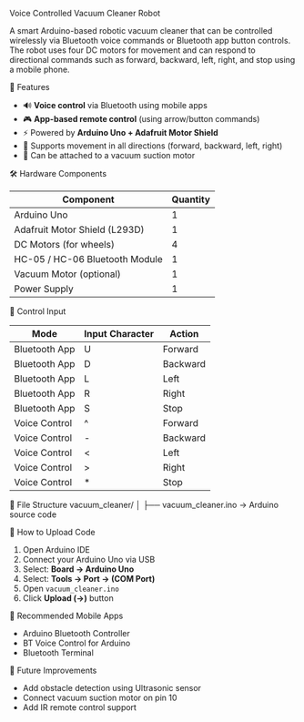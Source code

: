 Voice Controlled Vacuum Cleaner Robot

A smart Arduino-based robotic vacuum cleaner that can be controlled wirelessly via Bluetooth voice commands or Bluetooth app button controls. The robot uses four DC motors for movement and can respond to directional commands such as forward, backward, left, right, and stop using a mobile phone.


🚀 Features

- 🔊 **Voice control** via Bluetooth using mobile apps  
- 🎮 **App-based remote control** (using arrow/button commands)  
- ⚡ Powered by **Arduino Uno + Adafruit Motor Shield**  
- 🔄 Supports movement in all directions (forward, backward, left, right)  
- 🧹 Can be attached to a vacuum suction motor
  

 🛠 Hardware Components

| Component                      | Quantity |
|--------------------------------|----------|
| Arduino Uno                    | 1        |
| Adafruit Motor Shield (L293D)  | 1        |
| DC Motors (for wheels)         | 4        |
| HC-05 / HC-06 Bluetooth Module | 1        |
| Vacuum Motor (optional)        | 1        |
| Power Supply                   | 1        |


📱 Control Input

| Mode           | Input Character | Action     |
|----------------|-----------------|------------|
| Bluetooth App  | U               | Forward    |
| Bluetooth App  | D               | Backward   |
| Bluetooth App  | L               | Left       |
| Bluetooth App  | R               | Right      |
| Bluetooth App  | S               | Stop       |
| Voice Control  | ^               | Forward    |
| Voice Control  | -               | Backward   |
| Voice Control  | <               | Left       |
| Voice Control  | >               | Right      |
| Voice Control  | *               | Stop       |


📂 File Structure
vacuum_cleaner/
│
├── vacuum_cleaner.ino → Arduino source code


🔧 How to Upload Code

1. Open Arduino IDE  
2. Connect your Arduino Uno via USB  
3. Select: **Board → Arduino Uno**  
4. Select: **Tools → Port → (COM Port)**  
5. Open `vacuum_cleaner.ino`  
6. Click **Upload (→)** button  


📲 Recommended Mobile Apps

- Arduino Bluetooth Controller
- BT Voice Control for Arduino
- Bluetooth Terminal


📌 Future Improvements

- Add obstacle detection using Ultrasonic sensor  
- Connect vacuum suction motor on pin 10  
- Add IR remote control support
  
